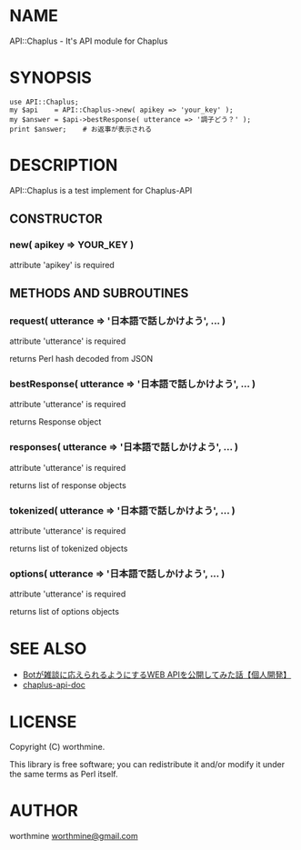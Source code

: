 # NAME

API::Chaplus - It's API module for Chaplus

# SYNOPSIS

    use API::Chaplus;
    my $api    = API::Chaplus->new( apikey => 'your_key' );
    my $answer = $api->bestResponse( utterance => '調子どう？' );
    print $answer;    # お返事が表示される

# DESCRIPTION

API::Chaplus is a test implement for Chaplus-API

## CONSTRUCTOR

### new( apikey => YOUR\_KEY )

attribute 'apikey' is required

## METHODS AND SUBROUTINES

### request( utterance => '日本語で話しかけよう', ... )

attribute 'utterance' is required

returns Perl hash decoded from JSON 

### bestResponse( utterance => '日本語で話しかけよう', ... )

attribute 'utterance' is required

returns Response object

### responses( utterance => '日本語で話しかけよう', ... )

attribute 'utterance' is required

returns list of response objects

### tokenized( utterance => '日本語で話しかけよう', ... )

attribute 'utterance' is required

returns list of tokenized objects

### options( utterance => '日本語で話しかけよう', ... )

attribute 'utterance' is required

returns list of options objects

# SEE ALSO

- [Botが雑談に応えられるようにするWEB APIを公開してみた話【個人開発】](https://qiita.com/maKunugi/items/b1afb6441571119729a7)
- [chaplus-api-doc](https://k-masashi.github.io/chaplus-api-doc/)

# LICENSE

Copyright (C) worthmine.

This library is free software; you can redistribute it and/or modify
it under the same terms as Perl itself.

# AUTHOR

worthmine <worthmine@gmail.com>
